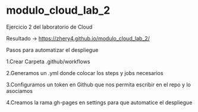 # modulo_cloud_lab_2
Ejercicio 2 del laboratorio de Cloud

Resultado -> https://zhery4.github.io/modulo_cloud_lab_2/

Pasos para automatizar el despliegue

1.Crear Carpeta .github/workflows

2.Generamos un .yml donde colocar los steps y jobs necesarios

3.Configuramos un token en Github que nos permita escribir en el repo y lo asociamos

4.Creamos la rama gh-pages en settings para que automatice el despliegue

